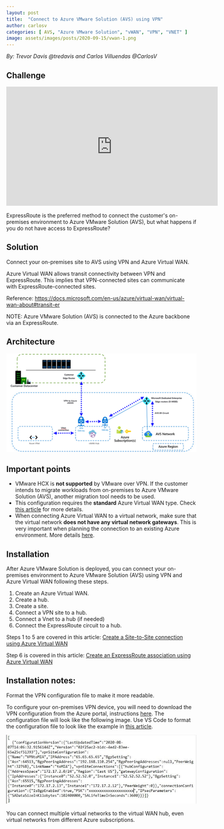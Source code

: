 ```yaml
---
layout: post
title:  "Connect to Azure VMware Solution (AVS) using VPN"
author: carlosv
categories: [ AVS, "Azure VMware Solution", "vWAN", "VPN", "VNET" ]
image: assets/images/posts/2020-09-15/vwan-1.png
---
```


*By: Trevor Davis @tredavis and Carlos Villuendas @CarlosV*

## Challenge

<iframe width="560" height="315" src="https://www.youtube.com/embed/-yLgduCVPRk" frameborder="0" allow="accelerometer; autoplay; clipboard-write; encrypted-media; gyroscope; picture-in-picture" allowfullscreen></iframe>

ExpressRoute is the preferred method to connect the customer's on-premises environment to Azure VMware Solution (AVS), but what happens if you do not have access to ExpressRoute?

## Solution

Connect your on-premises site to AVS using VPN and Azure Virtual WAN.

Azure Virtual WAN allows transit connectivity between VPN and ExpressRoute. This implies that VPN-connected sites can communicate with ExpressRoute-connected sites.

Reference: https://docs.microsoft.com/en-us/azure/virtual-wan/virtual-wan-about#transit-er

NOTE: Azure VMware Solution (AVS) is connected to the Azure backbone via an ExpressRoute.

## Architecture

![AVS - VPN vWAN](/assets/images/posts/2020-09-15/vwan-1.png)
 
## Important points

- VMware HCX is **not supported** by VMware over VPN. If the customer intends to migrate workloads from on-premises to Azure VMware Solution (AVS), another migration tool needs to be used.
- This configuration requires the **standard** Azure Virtual WAN type. Check [this article](https://docs.microsoft.com/en-us/azure/virtual-wan/upgrade-virtual-wan) for more details. 
- When connecting Azure Virtual WAN to a virtual network, make sure that the virtual network **does not have any virtual network gateways**. This is very important when planning the connection to an existing Azure environment. More details [here](https://docs.microsoft.com/en-us/azure/virtual-wan/virtual-wan-site-to-site-portal#before-you-begin).

## Installation

After Azure VMware Solution is deployed, you can connect your on-premises environment to Azure VMware Solution (AVS) using VPN and Azure Virtual WAN following these steps.

1. Create an Azure Virtual WAN.
2. Create a hub.
3. Create a site.
4. Connect a VPN site to a hub.
5. Connect a Vnet to a hub (if needed)
6. Connect the ExpressRoute circuit to a hub.
 

Steps 1 to 5 are covered in this article: [Create a Site-to-Site connection using Azure Virtual WAN](https://docs.microsoft.com/en-us/azure/virtual-wan/virtual-wan-site-to-site-portal)

Step 6 is covered in this article: [Create an ExpressRoute association using Azure Virtual WAN](https://docs.microsoft.com/en-us/azure/virtual-wan/virtual-wan-expressroute-portal)

## Installation notes:

Format the VPN configuration file to make it more readable.

To configure your on-premises VPN device, you will need to download the VPN configuration from the Azure portal, instructions [here](https://docs.microsoft.com/en-us/azure/virtual-wan/virtual-wan-site-to-site-portal#device). The configuration file will look like the following image. Use VS Code to format the configuration file to look like the example in [this article](https://docs.microsoft.com/en-us/azure/virtual-wan/virtual-wan-site-to-site-portal#example-device-configuration-file).

![VPN Config File](/assets/images/posts/2020-09-15/vwan-2.jpg)

You can connect multiple virtual networks to the virtual WAN hub, even virtual networks from different Azure subscriptions.
